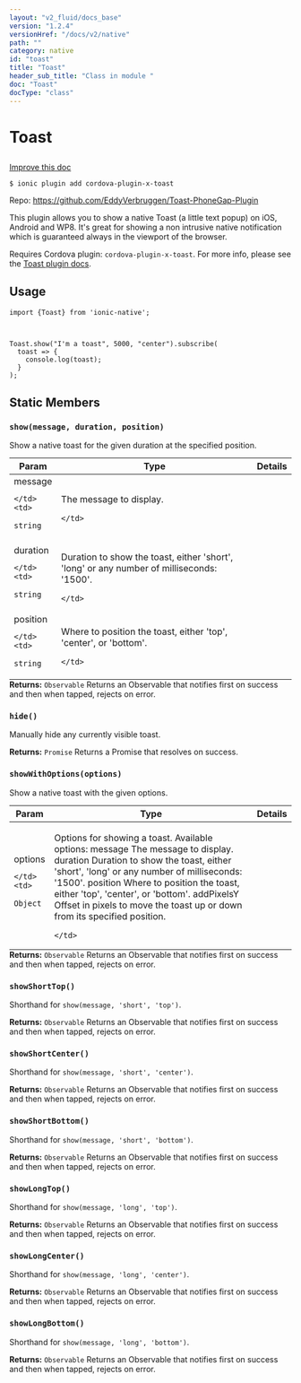 ```yaml
---
layout: "v2_fluid/docs_base"
version: "1.2.4"
versionHref: "/docs/v2/native"
path: ""
category: native
id: "toast"
title: "Toast"
header_sub_title: "Class in module "
doc: "Toast"
docType: "class"
---
```









<h1 class="api-title">

  
  Toast
  

  

  

</h1>

<a class="improve-v2-docs" href="http://github.com/driftyco/ionic-native/edit/master/-native/src/plugins/toast.ts#L35">
  Improve this doc
</a>





<!-- decorators -->


<pre><code>$ ionic plugin add cordova-plugin-x-toast</code></pre>
<p>Repo:
  <a href="https://github.com/EddyVerbruggen/Toast-PhoneGap-Plugin">
    https://github.com/EddyVerbruggen/Toast-PhoneGap-Plugin
  </a>
</p>

<!-- description -->

<p>This plugin allows you to show a native Toast (a little text popup) on iOS, Android and WP8. It&#39;s great for showing a non intrusive native notification which is guaranteed always in the viewport of the browser.</p>
<p>Requires Cordova plugin: <code>cordova-plugin-x-toast</code>. For more info, please see the <a href="https://github.com/EddyVerbruggen/Toast-PhoneGap-Plugin">Toast plugin docs</a>.</p>



<!-- @usage tag -->

<h2>Usage</h2>

<pre><code class="lang-ts">import {Toast} from &#39;ionic-native&#39;;



Toast.show(&quot;I&#39;m a toast&quot;, 5000, &quot;center&quot;).subscribe(
  toast =&gt; {
    console.log(toast);
  }
);
</code></pre>




<!-- @property tags -->
<h2>Static Members</h2>
<div id="show"></div>
<h3><code>show(message,&nbsp;duration,&nbsp;position)</code>
  
</h3>



Show a native toast for the given duration at the specified position.



<table class="table param-table" style="margin:0;">
  <thead>
  <tr>
    <th>Param</th>
    <th>Type</th>
    <th>Details</th>
  </tr>
  </thead>
  <tbody>
  
  <tr>
    <td>
      message
      
      
    </td>
    <td>
      
<code>string</code>
    </td>
    <td>
      <p>The message to display.</p>

      
    </td>
  </tr>
  
  <tr>
    <td>
      duration
      
      
    </td>
    <td>
      
<code>string</code>
    </td>
    <td>
      <p>Duration to show the toast, either &#39;short&#39;, &#39;long&#39; or any number of milliseconds: &#39;1500&#39;.</p>

      
    </td>
  </tr>
  
  <tr>
    <td>
      position
      
      
    </td>
    <td>
      
<code>string</code>
    </td>
    <td>
      <p>Where to position the toast, either &#39;top&#39;, &#39;center&#39;, or &#39;bottom&#39;.</p>

      
    </td>
  </tr>
  
  </tbody>
</table>





<div class="return-value" markdown="1">
  <i class="icon ion-arrow-return-left"></i>
  <b>Returns:</b> 
<code>Observable</code> Returns an Observable that notifies first on success and then when tapped, rejects on error.
</div>



<div id="hide"></div>
<h3><code>hide()</code>
  
</h3>

Manually hide any currently visible toast.






<div class="return-value" markdown="1">
  <i class="icon ion-arrow-return-left"></i>
  <b>Returns:</b> 
<code>Promise</code> Returns a Promise that resolves on success.
</div>



<div id="showWithOptions"></div>
<h3><code>showWithOptions(options)</code>
  
</h3>



Show a native toast with the given options.



<table class="table param-table" style="margin:0;">
  <thead>
  <tr>
    <th>Param</th>
    <th>Type</th>
    <th>Details</th>
  </tr>
  </thead>
  <tbody>
  
  <tr>
    <td>
      options
      
      
    </td>
    <td>
      
<code>Object</code>
    </td>
    <td>
      <p>Options for showing a toast. Available options:
  message  The message to display.
  duration  Duration to show the toast, either &#39;short&#39;, &#39;long&#39; or any number of milliseconds: &#39;1500&#39;.
  position  Where to position the toast, either &#39;top&#39;, &#39;center&#39;, or &#39;bottom&#39;.
  addPixelsY  Offset in pixels to move the toast up or down from its specified position.</p>

      
    </td>
  </tr>
  
  </tbody>
</table>





<div class="return-value" markdown="1">
  <i class="icon ion-arrow-return-left"></i>
  <b>Returns:</b> 
<code>Observable</code> Returns an Observable that notifies first on success and then when tapped, rejects on error.
</div>



<div id="showShortTop"></div>
<h3><code>showShortTop()</code>
  
</h3>



Shorthand for `show(message, 'short', 'top')`.






<div class="return-value" markdown="1">
  <i class="icon ion-arrow-return-left"></i>
  <b>Returns:</b> 
<code>Observable</code> Returns an Observable that notifies first on success and then when tapped, rejects on error.
</div>



<div id="showShortCenter"></div>
<h3><code>showShortCenter()</code>
  
</h3>



Shorthand for `show(message, 'short', 'center')`.






<div class="return-value" markdown="1">
  <i class="icon ion-arrow-return-left"></i>
  <b>Returns:</b> 
<code>Observable</code> Returns an Observable that notifies first on success and then when tapped, rejects on error.
</div>



<div id="showShortBottom"></div>
<h3><code>showShortBottom()</code>
  
</h3>



Shorthand for `show(message, 'short', 'bottom')`.






<div class="return-value" markdown="1">
  <i class="icon ion-arrow-return-left"></i>
  <b>Returns:</b> 
<code>Observable</code> Returns an Observable that notifies first on success and then when tapped, rejects on error.
</div>



<div id="showLongTop"></div>
<h3><code>showLongTop()</code>
  
</h3>



Shorthand for `show(message, 'long', 'top')`.






<div class="return-value" markdown="1">
  <i class="icon ion-arrow-return-left"></i>
  <b>Returns:</b> 
<code>Observable</code> Returns an Observable that notifies first on success and then when tapped, rejects on error.
</div>



<div id="showLongCenter"></div>
<h3><code>showLongCenter()</code>
  
</h3>



Shorthand for `show(message, 'long', 'center')`.






<div class="return-value" markdown="1">
  <i class="icon ion-arrow-return-left"></i>
  <b>Returns:</b> 
<code>Observable</code> Returns an Observable that notifies first on success and then when tapped, rejects on error.
</div>



<div id="showLongBottom"></div>
<h3><code>showLongBottom()</code>
  
</h3>



Shorthand for `show(message, 'long', 'bottom')`.






<div class="return-value" markdown="1">
  <i class="icon ion-arrow-return-left"></i>
  <b>Returns:</b> 
<code>Observable</code> Returns an Observable that notifies first on success and then when tapped, rejects on error.
</div>




<!-- methods on the class --><!-- related link --><!-- end content block -->


<!-- end body block -->

